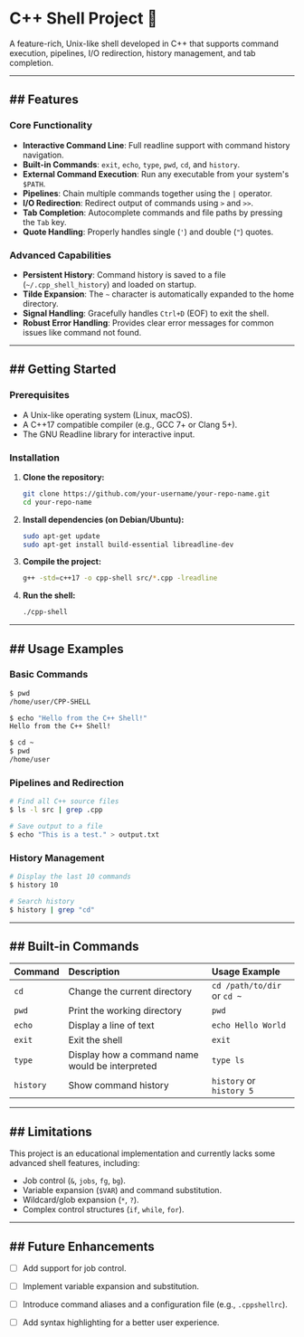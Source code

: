 # C++ Shell Project 🚀

A feature-rich, Unix-like shell developed in C++ that supports command execution, pipelines, I/O redirection, history management, and tab completion.

-----

## \#\# Features

### **Core Functionality**

  * **Interactive Command Line**: Full readline support with command history navigation.
  * **Built-in Commands**: `exit`, `echo`, `type`, `pwd`, `cd`, and `history`.
  * **External Command Execution**: Run any executable from your system's `$PATH`.
  * **Pipelines**: Chain multiple commands together using the `|` operator.
  * **I/O Redirection**: Redirect output of commands using `>` and `>>`.
  * **Tab Completion**: Autocomplete commands and file paths by pressing the `Tab` key.
  * **Quote Handling**: Properly handles single (`'`) and double (`"`) quotes.

### **Advanced Capabilities**

  * **Persistent History**: Command history is saved to a file (`~/.cpp_shell_history`) and loaded on startup.
  * **Tilde Expansion**: The `~` character is automatically expanded to the home directory.
  * **Signal Handling**: Gracefully handles `Ctrl+D` (EOF) to exit the shell.
  * **Robust Error Handling**: Provides clear error messages for common issues like command not found.

-----

## \#\# Getting Started

### **Prerequisites**

  * A Unix-like operating system (Linux, macOS).
  * A C++17 compatible compiler (e.g., GCC 7+ or Clang 5+).
  * The GNU Readline library for interactive input.

### **Installation**

1.  **Clone the repository:**
    ```bash
    git clone https://github.com/your-username/your-repo-name.git
    cd your-repo-name
    ```
2.  **Install dependencies (on Debian/Ubuntu):**
    ```bash
    sudo apt-get update
    sudo apt-get install build-essential libreadline-dev
    ```
3.  **Compile the project:**
    ```bash
    g++ -std=c++17 -o cpp-shell src/*.cpp -lreadline
    ```
4.  **Run the shell:**
    ```bash
    ./cpp-shell
    ```

-----

## \#\# Usage Examples

### **Basic Commands**

```sh
$ pwd
/home/user/CPP-SHELL

$ echo "Hello from the C++ Shell!"
Hello from the C++ Shell!

$ cd ~
$ pwd
/home/user
```

### **Pipelines and Redirection**

```sh
# Find all C++ source files
$ ls -l src | grep .cpp

# Save output to a file
$ echo "This is a test." > output.txt
```

### **History Management**

```sh
# Display the last 10 commands
$ history 10

# Search history
$ history | grep "cd"
```

-----

## \#\# Built-in Commands

| Command   | Description                                         | Usage Example             |
| :-------- | :-------------------------------------------------- | :------------------------ |
| `cd`      | Change the current directory                        | `cd /path/to/dir` or `cd ~` |
| `pwd`     | Print the working directory                         | `pwd`                     |
| `echo`    | Display a line of text                              | `echo Hello World`        |
| `exit`    | Exit the shell                                      | `exit`                    |
| `type`    | Display how a command name would be interpreted     | `type ls`                 |
| `history` | Show command history                                | `history` or `history 5`  |

-----

## \#\# Limitations

This project is an educational implementation and currently lacks some advanced shell features, including:

  * Job control (`&`, `jobs`, `fg`, `bg`).
  * Variable expansion (`$VAR`) and command substitution.
  * Wildcard/glob expansion (`*`, `?`).
  * Complex control structures (`if`, `while`, `for`).

-----

## \#\# Future Enhancements

  * [ ] Add support for job control.
  * [ ] Implement variable expansion and substitution.
  * [ ] Introduce command aliases and a configuration file (e.g., `.cppshellrc`).
  * [ ] Add syntax highlighting for a better user experience.

